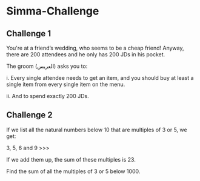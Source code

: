 # Simma-Challenge

## Challenge 1
You're at a friend’s wedding, who seems to be a cheap friend! Anyway, there are 200 attendees and he only has 200 JDs in his pocket. 

The groom (العريس) asks you to:

i. Every single attendee needs to get an item, and you should buy at least a single item from every single item on the menu.

ii. And to spend exactly 200 JDs.

## Challenge 2
If we list all the natural numbers below 10 that are multiples of 3 or 5, we get:

3, 5, 6 and 9 >>>

If we add them up, the sum of these multiples is 23.

Find the sum of all the multiples of 3 or 5 below 1000.
